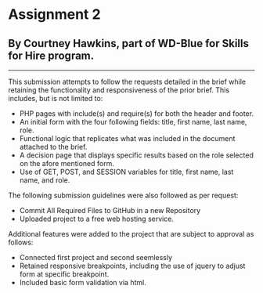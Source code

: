 # Assignment 2

## By Courtney Hawkins, part of WD-Blue for Skills for Hire program. 

--------------------------------------------------------------------------------------

This submission attempts to follow the requests detailed in the brief while retaining the functionality and responsiveness of the prior brief. 
This includes, but is not limited to:

* PHP pages with include(s) and require(s) for both the header and footer.
* An initial form with the four following fields: title, first name, last name, role.
* Functional logic that replicates what was included in the document attached to the brief. 
* A decision page that displays specific results based on the role selected on the afore mentioned form. 
* Use of GET, POST, and SESSION variables for title, first name, last name, and role. 

The following submission guidelines were also followed as per request:

* Commit All Required Files to GitHub in a new Repository
* Uploaded project to a free web hosting service. 

Additional features were added to the project that are subject to approval as follows:

* Connected first project and second seemlessly
* Retained responsive breakpoints, including the use of jquery to adjust form at specific breakpoint. 
* Included basic form validation via html. 

